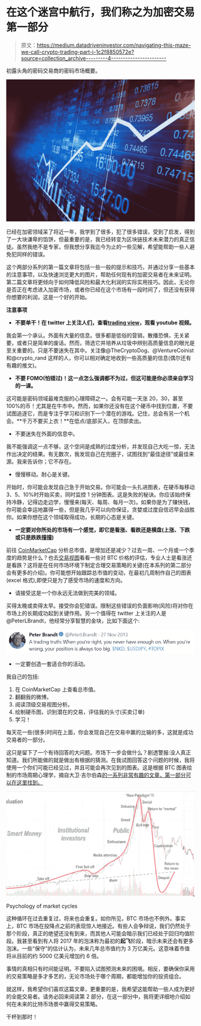 # 在这个迷宫中航行，我们称之为加密交易第一部分

> 原文：<https://medium.datadriveninvestor.com/navigating-this-maze-we-call-crypto-trading-part-i-1c2f8850572e?source=collection_archive---------4----------------------->

初露头角的密码交易商的密码市场概要。

![](img/df7e396cda087b4aaa9c1df53f7d21f6.png)

已经在加密领域呆了将近一年，我学到了很多，犯了很多错误，受到了启发，得到了一大块谦卑的馅饼，但最重要的是，我已经转变为区块链技术未来潜力的真正信徒。虽然我绝不是专家，但我想分享我迄今为止的一些见解，希望能帮助一些人避免犯同样的错误。

这个两部分系列的第一篇文章将包括一些一般的提示和技巧，并通过分享一些基本的注意事项，以及快速浏览更大的图片，帮助任何现有的加密交易者在未来证明。第二篇文章将更倾向于如何降低风险和最大化利润的实际实用技巧。因此，无论你是否正在考虑进入加密市场，或者你已经在这个市场有一段时间了，但还没有获得你想要的利润，这是一个好的开始。

**注意事项**

*   **不要单干！在 twitter 上关注人们，查看**[**trading view**](https://www.tradingview.com/symbols/BTCUSD/)**，观看 youtube 视频。**

我会第一个承认。外面有大量的信息。很多都是低俗的营销，散播恐惧，无关紧要，或者只是简单的废话。然而，筛选它并培养从垃圾中辨别高质量信息的眼光是至关重要的。只是不要迷失在其中。关注像@TheCryptoDog、@VentureCoinist 和@crypto_rand 这样的人，你可以相对确定地收到一些高质量的信息(偶尔还有有趣的推文)。

*   **不要 FOMO(怕错过)！这一点怎么强调都不为过，但这可能是你必须亲自学习的一课。**

这可能是密码领域最难克服的心理障碍之一。会有可能一天涨 20，30，甚至 100%的币！尤其是在牛市中。然而，如果你还没有在这个硬币中找到位置，不要试图追逐它，而是专注于学习和识别下一个潜在的游戏。记住，总会有另一个机会。**千万不要买上衣！**在低点/底部买入，在顶部卖出。

*   不要迷失在外面的信息中。

我不能强调这一点不够，这个空间是成熟的过度分析，并发现自己大吃一惊，无法作出决定的结果。有无数次，我发现自己在兜圈子，试图找到“最佳途径”或最佳来源。我来告诉你；它不存在。

*   慢慢移动。耐心是关键。

开始时，你可能会发现自己急于开始交易。你可能会一头扎进图表，在硬币每移动 3、5、10%时开始买卖，同时监控 1 分钟图表。这是失败的秘诀。你应该始终保持冷静，记得边走边学，慢慢来(每天、每周、每月一次)。如果你是为了赚快钱，你可能会幸运地赢得一些，但是我几乎可以向你保证，贪婪或过度自信迟早会战胜你。如果你想在这个领域取得成功，长期的心态是关键。

*   **一定要对你所处的市场有一个感觉，即它是看涨、看跌还是横盘(上涨、下跌或只是跌跌撞撞)**

前往 [CoinMarketCap](https://coinmarketcap.com/) 分析总市值，是增加还是减少？过去一周、一个月或一个季度的趋势是什么？也去[交易视图](https://www.tradingview.com/symbols/BTCUSD/)看看一些对 BTC 价格的评估，专业人士是看涨还是看跌？这将是在任何市场环境下制定合理交易策略的关键(在本系列的第二部分会有更多的介绍)。你可能想开始跟踪总市值的变动，在最初几周制作自己的图表(excel 格式),即使只是为了感受市场的速度和方向。

*   请接受这是一个你永远无法做到完美的领域。

买得太晚或卖得太早。接受你会犯错误。限制这些错误的负面影响(风险)将对你在市场上的长期成功起到关键作用。另一个值得在 twitter 上关注的人是@PeterLBrandt，他经常分享智慧的金块，比如下面这个:

![](img/7ce91158be0ec46e4b385dd241f9fa10.png)

*   一定要创造一套适合你的活动。

我自己的包括:

1.  在 CoinMarketCap 上查看总市值。
2.  翻翻我的微博。
3.  阅读顶级交易视图分析。
4.  绘制硬币图，识别潜在的交易，评估我的头寸(买卖订单)
5.  学习！

每天花一些(很多)时间在上面，你会发现自己在交易中赢的比输的多，这就是成功交易者的一部分。

这只是留下了一个有待回答的大问题。市场下一步会做什么？剧透警报:没人真正知道。我们所能做的就是做出有根据的猜测。在我试图回答这个问题的时候，我将使用一个你们可能已经见过，并且可能会再次见到的图表。这是根据 BTC 图表绘制的市场周期心理学，摘自大卫·吉尔伯森[的一系列非常有趣的文章，第一部分可以在这里找到。](https://hackernoon.com/a-crypto-traders-diary-week-1-e2e1a1785895)

![](img/94083018467cfc491093e0df140dbf59.png)

Psychology of market cycles

这种循环在过去重复过，将来也会重复。如你所见，BTC 市场也不例外。事实上，BTC 市场在投降点之前的表现惊人地接近。有些人会争辩说，我们仍然处于那个阶段，真正的绝望还没有到来，而其他人可能会暗示我们已经处于回归均值阶段。我甚至看到有人将 2017 年的泡沫称为最初的**起飞**阶段，暗示未来还会有更多泡沫。一些“保守”的估计认为，未来几年总市值约为 3 万亿美元。这意味着市值将从目前的约 5000 亿美元增加约 6 倍。

事情的真相只有时间能证明。不要陷入试图预测未来的困境。相反，要确保你采用的交易策略是多才多艺的，无论市场处于哪个周期，都能增加你的投资组合。

就这样，我希望你们喜欢这篇文章，更重要的是，我希望这能帮助一些人成为更好的全能交易者。请务必回来阅读第 2 部分，在这一部分中，我将更详细地介绍如何在未来的比特币场景中赢得交易策略。

干杯到那时！